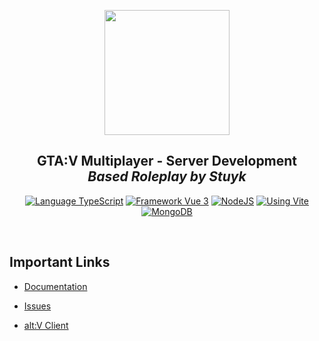 <p align="center">
    <img src="https://i.imgur.com/f4sEofX.png" width="200">
</p>

<h2 align="center">
	GTA:V Multiplayer - Server Development<br>
    <i>Based Roleplay by Stuyk</i>
</h2>

<p align="center">
    <a href="https://typescriptlang.org" target="__blank"><img src="https://img.shields.io/badge/Typescript-Typescript-007acc?label=" alt="Language TypeScript"></a>
    <a href="https://vuejs.org" target="__blank"><img src="https://img.shields.io/badge/Framework-Vue%203-green.svg?label=" alt="Framework Vue 3"></a>
    <a href="https://nodejs.org" target="__blank"><img src="https://img.shields.io/badge/Using-NodeJS-darkgreen.svg?label=" alt="NodeJS"></a>
    <a href="https://vitejs.dev" target="__blank"><img src="https://img.shields.io/badge/Using-Vite-cyan.svg?label=" alt="Using Vite"></a>
    <a href="https://mongodb.com/" target="__blank"><img src="https://img.shields.io/badge/Using-MongoDB-green.svg?label=" alt="MongoDB"></a>
</p>

<br />

## Important Links

* [Documentation](https://docs.athenaframework.com)

* [Issues](https://github.com/stuyk/altv-athena-issues)

* [alt:V Client](https://altv.mp)

